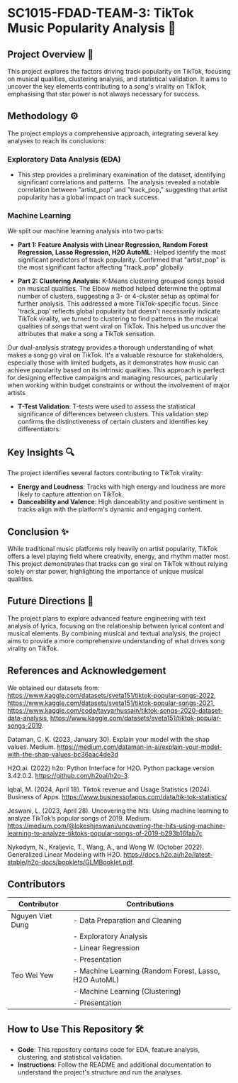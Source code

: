 # SC1015-FDAD-TEAM-3: TikTok Music Popularity Analysis 🎵

## Project Overview 🌟
This project explores the factors driving track popularity on TikTok, focusing on musical qualities, clustering analysis, and statistical validation. It aims to uncover the key elements contributing to a song's virality on TikTok, emphasising that star power is not always necessary for success.

## Methodology ⚙️
The project employs a comprehensive approach, integrating several key analyses to reach its conclusions:

### Exploratory Data Analysis (EDA)
- This step provides a preliminary examination of the dataset, identifying significant correlations and patterns. The analysis revealed a notable correlation between "artist_pop" and "track_pop," suggesting that artist popularity has a global impact on track success.


### Machine Learning 

We split our machine learning analysis into two parts:


- **Part 1: Feature Analysis with Linear Regression, Random Forest Regression, Lasso Regression, H2O AutoML**: Helped identify the most significant predictors of track popularity. Confirmed that "artist_pop" is the most significant factor affecting "track_pop" globally. 

- **Part 2: Clustering Analysis**: K-Means clustering grouped songs based on musical qualities. The Elbow method helped determine the optimal number of clusters, suggesting a 3- or 4-cluster setup as optimal for further analysis. This addressed a more TikTok-specific focus. Since 'track_pop' reflects global popularity but doesn't necessarily indicate TikTok virality, we turned to clustering to find patterns in the musical qualities of songs that went viral on TikTok. This helped us uncover the attributes that make a song a TikTok sensation.

Our dual-analysis strategy provides a thorough understanding of what makes a song go viral on TikTok. It's a valuable resource for stakeholders, especially those with limited budgets, as it demonstrates how music can achieve popularity based on its intrinsic qualities. This approach is perfect for designing effective campaigns and managing resources, particularly when working within budget constraints or without the involvement of major artists

- **T-Test Validation**: T-tests were used to assess the statistical significance of differences between clusters. This validation step confirms the distinctiveness of certain clusters and identifies key differentiators.


## Key Insights 🔍
The project identifies several factors contributing to TikTok virality:

- **Energy and Loudness**: Tracks with high energy and loudness are more likely to capture attention on TikTok.
- **Danceability and Valence**: High danceability and positive sentiment in tracks align with the platform's dynamic and engaging content.

## Conclusion ✨
While traditional music platforms rely heavily on artist popularity, TikTok offers a level playing field where creativity, energy, and rhythm matter most. This project demonstrates that tracks can go viral on TikTok without relying solely on star power, highlighting the importance of unique musical qualities.

## Future Directions 🚀
The project plans to explore advanced feature engineering with text analysis of lyrics, focusing on the relationship between lyrical content and musical elements. By combining musical and textual analysis, the project aims to provide a more comprehensive understanding of what drives song virality on TikTok.

## References and Acknowledgement
We obtained our datasets from: https://www.kaggle.com/datasets/sveta151/tiktok-popular-songs-2022, https://www.kaggle.com/datasets/sveta151/tiktok-popular-songs-2021, https://www.kaggle.com/code/tayyarhussain/tiktok-songs-2020-dataset-data-analysis, https://www.kaggle.com/datasets/sveta151/tiktok-popular-songs-2019.

Dataman, C. K. (2023, January 30). Explain your model with the shap values. Medium. https://medium.com/dataman-in-ai/explain-your-model-with-the-shap-values-bc36aac4de3d 

H2O.ai. (2022) h2o: Python Interface for H2O. Python package version 3.42.0.2. https://github.com/h2oai/h2o-3.

Iqbal, M. (2024, April 18). Tiktok revenue and Usage Statistics (2024). Business of Apps. https://www.businessofapps.com/data/tik-tok-statistics/ 

Jeswani, L. (2023, April 28). Uncovering the hits: Using machine learning to analyze TikTok’s popular songs of 2019. Medium. https://medium.com/@lokeshjeswani/uncovering-the-hits-using-machine-learning-to-analyze-tiktoks-popular-songs-of-2019-b293b16fab7c 

Nykodym, N., Kraljevic, T., Wang, A., and Wong W. (October 2022). Generalized Linear Modeling with H2O. https://docs.h2o.ai/h2o/latest-stable/h2o-docs/booklets/GLMBooklet.pdf.


## Contributors

| Contributor       | Contributions                                                |
|-------------------|--------------------------------------------------------------|
| Nguyen Viet Dung  | - Data Preparation and Cleaning                              |
|                   | - Exploratory Analysis                                       |
|                   | - Linear Regression                                          |
|                   | - Presentation                                               |
| Teo Wei Yew       | - Machine Learning (Random Forest, Lasso, H2O AutoML)        |
|                   | - Machine Learning (Clustering)                              |
|                   | - Presentation                  |


## How to Use This Repository 🛠️
- **Code**: This repository contains code for EDA, feature analysis, clustering, and statistical validation.
- **Instructions**: Follow the README and additional documentation to understand the project's structure and run the analyses.
